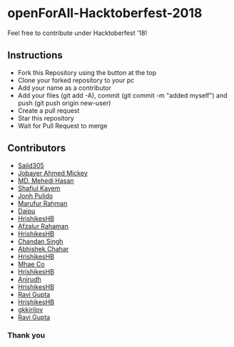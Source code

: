 # openForAll-Hacktoberfest-2018
Feel free to contribute under Hacktoberfest '18!

## Instructions

* Fork this Repository using the button at the top
* Clone your forked repository to your pc
* Add your name as a contributor
* Add your files (git add -A), commit (git commit -m "added myself") and push (git push origin new-user)
* Create a pull request
* Star this repository
* Wait for Pull Request to merge

## Contributors

* [Sajid305](https://github.com/Sajid305)
* [Jobayer Ahmed Mickey](https://github.com/Jobayer-Ahmed)
* [MD. Mehedi Hasan](https://github.com/Mehedi61)
* [Shafiul Kayem](https://github.com/shafiulkayem)
* [Jonh Pulido](https://github.com/JonhPulido)
* [Marufur Rahman](https://github.com/MarufurRahman)
* [Daipu](https://github.com/Daipu)
* [HrishikesHB](https://github.com/HrishikeshHB)   
* [Afzalur Rahaman](https://github.com/7afzal) 
* [HrishikesHB](https://github.com/HrishikeshHB)    
* [Chandan Singh](https://github.com/schandan696)
* [Abhishek Chahar](https://github.com/Devil1729)
* [HrishikesHB](https://github.com/HrishikeshHB)   
* [Mhae Co](https://github.com/mhaeco) 
* [HrishikesHB](https://github.com/HrishikeshHB)
* [Anirudh](https://github.com/anirudhkanakatte)    
* [HrishikesHB](https://github.com/HrishikeshHB)  
* [Ravi Gupta](https://github.com/guptaravi5400)
* [HrishikesHB](https://github.com/HrishikeshHB)
* [gkkirilov](https://github.com/gkkirilov)
* [Ravi Gupta](https://github.com/srravigupt)

### Thank you
